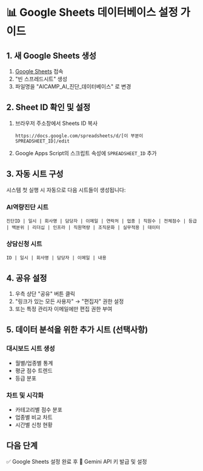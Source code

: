 # 📊 Google Sheets 데이터베이스 설정 가이드

## 1. 새 Google Sheets 생성

1. [Google Sheets](https://sheets.google.com/) 접속
2. "빈 스프레드시트" 생성
3. 파일명을 "AICAMP_AI_진단_데이터베이스" 로 변경

## 2. Sheet ID 확인 및 설정

1. 브라우저 주소창에서 Sheets ID 복사
   ```
   https://docs.google.com/spreadsheets/d/[이 부분이 SPREADSHEET_ID]/edit
   ```
2. Google Apps Script의 스크립트 속성에 `SPREADSHEET_ID` 추가

## 3. 자동 시트 구성

시스템 첫 실행 시 자동으로 다음 시트들이 생성됩니다:

### AI역량진단 시트
```
진단ID | 일시 | 회사명 | 담당자 | 이메일 | 연락처 | 업종 | 직원수 | 전체점수 | 등급 | 백분위 | 리더십 | 인프라 | 직원역량 | 조직문화 | 실무적용 | 데이터
```

### 상담신청 시트
```
ID | 일시 | 회사명 | 담당자 | 이메일 | 내용
```

## 4. 공유 설정

1. 우측 상단 "공유" 버튼 클릭
2. "링크가 있는 모든 사용자" → "편집자" 권한 설정
3. 또는 특정 관리자 이메일에만 편집 권한 부여

## 5. 데이터 분석을 위한 추가 시트 (선택사항)

### 대시보드 시트 생성
- 월별/업종별 통계
- 평균 점수 트렌드
- 등급 분포

### 차트 및 시각화
- 카테고리별 점수 분포
- 업종별 비교 차트
- 시간별 신청 현황

## 다음 단계

✅ Google Sheets 설정 완료 후
🔑 Gemini API 키 발급 및 설정
